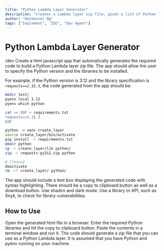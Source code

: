 ```yaml
---
title: "Python Lambda Layer Generator"
description: "Creates a Lambda layer zip file, given a list of Python libraries. Checks for vulnerabilities."
author: "Nathaniel Ng"
tags: ["Implement", "IDE", "Dev Agent"]
---
```


# Python Lambda Layer Generator

/dev Create a html javascript app that automatically generates the required code to build a Python Lambda layer zip file. The app should allow the user to specify the Python version and the libraries to be installed.

For example, if the Python version is 3.12 and the library specification is `requests==2.32.3`, the code generated from the app should be:

```bash
mkdir test/
pyenv local 3.12
pyenv which python

cat << EOF > requirements.txt
requests==2.32.3
EOF

python -m venv create_layer
source create_layer/bin/activate
pip install -r requirements.txt
mkdir python
cp -r create_layer/lib python/
zip -r requests-py312.zip python

# Cleanup
deactivate
rm -rf create_layer/ python/
```

The app should include a text box displaying the generated code with syntax highlighting. There should be a copy to clipboard button as well as a download button. Use shadcn and dark mode. Use a library or API, such as Snyk, to check for library vulnerabilities.

## How to Use

Open the generated html file in a browser. Enter the required Python libraries and hit the copy to clipboard button. Paste the contents in a terminal window and run it. The code should generate a zip file that you can use as a Python Lambda layer. It is assumed that you have Python and pyenv running on your machine.
